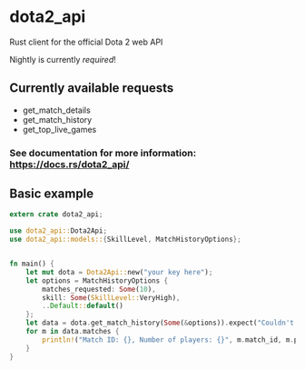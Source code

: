 # dota2_api
Rust client for the official Dota 2 web API

Nightly is currently *required*!

## Currently available requests
* get_match_details
* get_match_history
* get_top_live_games

### See documentation for more information: https://docs.rs/dota2_api/


## Basic example
```rust
extern crate dota2_api;

use dota2_api::Dota2Api;
use dota2_api::models::{SkillLevel, MatchHistoryOptions};


fn main() {
    let mut dota = Dota2Api::new("your key here");
    let options = MatchHistoryOptions {
        matches_requested: Some(10),
        skill: Some(SkillLevel::VeryHigh),
        ..Default::default()
    };
    let data = dota.get_match_history(Some(&options)).expect("Couldn't get match history");
    for m in data.matches {
        println!("Match ID: {}, Number of players: {}", m.match_id, m.players.len());
    }
}
```